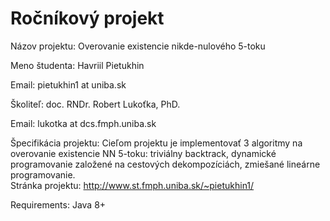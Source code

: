 # Ročníkový projekt
 
Názov projektu: Overovanie existencie nikde-nulového 5-toku

Meno študenta: Havriil Pietukhin

Email: pietukhin1 at uniba.sk

Školiteľ: doc. RNDr. Robert Lukoťka, PhD.

Email: lukotka at dcs.fmph.uniba.sk

Špecifikácia projektu: Cieľom projektu je implementovať 3 algoritmy na overovanie existencie NN 5-toku: triviálny
backtrack, dynamické programovanie založené na cestových dekompozíciách, zmiešané lineárne programovanie.  
Stránka projektu: http://www.st.fmph.uniba.sk/~pietukhin1/

Requirements: Java 8+
